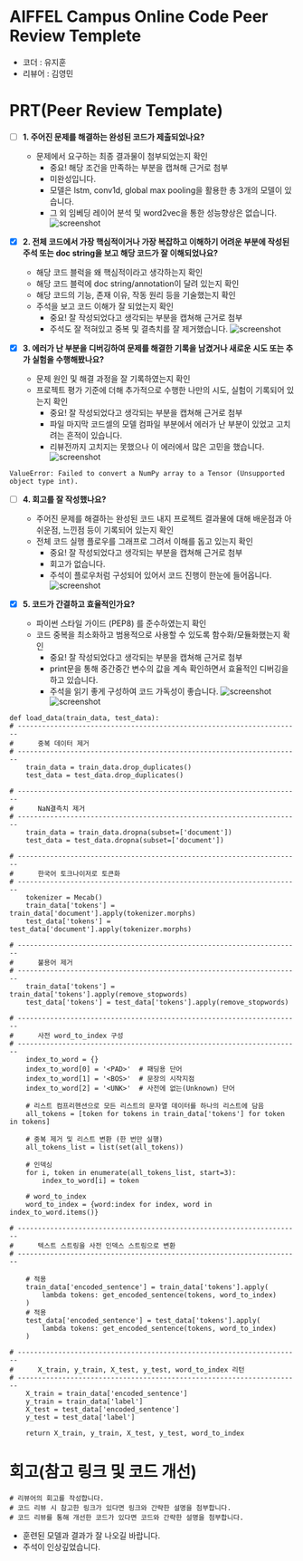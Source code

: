 # AIFFEL Campus Online Code Peer Review Templete
- 코더 : 유지훈
- 리뷰어 : 김영민


# PRT(Peer Review Template)
- [ ]  **1. 주어진 문제를 해결하는 완성된 코드가 제출되었나요?**
    - 문제에서 요구하는 최종 결과물이 첨부되었는지 확인
        - 중요! 해당 조건을 만족하는 부분을 캡쳐해 근거로 첨부
        - 미완성입니다.
        - 모델은 lstm, conv1d, global max pooling을 활용한 총 3개의 모델이 있습니다.
        - 그 외 임베딩 레이어 분석 및 word2vec을 통한 성능향상은 없습니다.
        ![screenshot](./ex0501.png)
    
- [x]  **2. 전체 코드에서 가장 핵심적이거나 가장 복잡하고 이해하기 어려운 부분에 작성된 
주석 또는 doc string을 보고 해당 코드가 잘 이해되었나요?**
    - 해당 코드 블럭을 왜 핵심적이라고 생각하는지 확인
    - 해당 코드 블럭에 doc string/annotation이 달려 있는지 확인
    - 해당 코드의 기능, 존재 이유, 작동 원리 등을 기술했는지 확인
    - 주석을 보고 코드 이해가 잘 되었는지 확인
        - 중요! 잘 작성되었다고 생각되는 부분을 캡쳐해 근거로 첨부
        - 주석도 잘 적혀있고 중복 및 결측치를 잘 제거했습니다.
        ![screenshot](ex0502.png)

        
- [x]  **3. 에러가 난 부분을 디버깅하여 문제를 해결한 기록을 남겼거나
새로운 시도 또는 추가 실험을 수행해봤나요?**
    - 문제 원인 및 해결 과정을 잘 기록하였는지 확인
    - 프로젝트 평가 기준에 더해 추가적으로 수행한 나만의 시도, 
    실험이 기록되어 있는지 확인
        - 중요! 잘 작성되었다고 생각되는 부분을 캡쳐해 근거로 첨부
        - 파일 마지막 코드셀의 모델 컴파일 부분에서 에러가 난 부분이 있었고 고치려는 흔적이 있습니다.
        - 리뷰전까지 고치지는 못했으나 이 에러에서 많은 고민을 했습니다.
        ![screenshot](ex0503.png)
```
ValueError: Failed to convert a NumPy array to a Tensor (Unsupported object type int).
```
        
- [ ]  **4. 회고를 잘 작성했나요?**
    - 주어진 문제를 해결하는 완성된 코드 내지 프로젝트 결과물에 대해
    배운점과 아쉬운점, 느낀점 등이 기록되어 있는지 확인
    - 전체 코드 실행 플로우를 그래프로 그려서 이해를 돕고 있는지 확인
        - 중요! 잘 작성되었다고 생각되는 부분을 캡쳐해 근거로 첨부
        - 회고가 없습니다.
        - 주석이 플로우처럼 구성되어 있어서 코드 진행이 한눈에 들어옵니다.
        ![screenshot](ex0502.png)
        
- [x]  **5. 코드가 간결하고 효율적인가요?**
    - 파이썬 스타일 가이드 (PEP8) 를 준수하였는지 확인
    - 코드 중복을 최소화하고 범용적으로 사용할 수 있도록 함수화/모듈화했는지 확인
        - 중요! 잘 작성되었다고 생각되는 부분을 캡쳐해 근거로 첨부
        - print문을 통해 중간중간 변수의 값을 계속 확인하면서 효율적인 디버깅을 하고 있습니다.
        - 주석을 읽기 좋게 구성하여 코드 가독성이 좋습니다.
        ![screenshot](ex0502.png)
        ![screenshot](ex0504.png)
```
def load_data(train_data, test_data):
# ----------------------------------------------------------------------
#      중복 데이터 제거
# ----------------------------------------------------------------------
    train_data = train_data.drop_duplicates()
    test_data = test_data.drop_duplicates()
    
# ----------------------------------------------------------------------
#      NaN결측치 제거
# ----------------------------------------------------------------------
    train_data = train_data.dropna(subset=['document'])
    test_data = test_data.dropna(subset=['document'])
    
# ----------------------------------------------------------------------
#      한국어 토크나이저로 토큰화
# ----------------------------------------------------------------------
    tokenizer = Mecab()
    train_data['tokens'] = train_data['document'].apply(tokenizer.morphs)
    test_data['tokens'] = test_data['document'].apply(tokenizer.morphs)
    
# ----------------------------------------------------------------------
#      불용어 제거
# ----------------------------------------------------------------------
    train_data['tokens'] = train_data['tokens'].apply(remove_stopwords)
    test_data['tokens'] = test_data['tokens'].apply(remove_stopwords)
    
# ----------------------------------------------------------------------
#      사전 word_to_index 구성
# ----------------------------------------------------------------------
    index_to_word = {}
    index_to_word[0] = '<PAD>'  # 패딩용 단어
    index_to_word[1] = '<BOS>'  # 문장의 시작지점
    index_to_word[2] = '<UNK>'  # 사전에 없는(Unknown) 단어

    # 리스트 컴프리헨션으로 모든 리스트의 문자열 데이터를 하나의 리스트에 담음
    all_tokens = [token for tokens in train_data['tokens'] for token in tokens]

    # 중복 제거 및 리스트 변환 (한 번만 실행)
    all_tokens_list = list(set(all_tokens))

    # 인덱싱
    for i, token in enumerate(all_tokens_list, start=3):
        index_to_word[i] = token

    # word_to_index
    word_to_index = {word:index for index, word in index_to_word.items()}
    
# ----------------------------------------------------------------------
#      텍스트 스트링을 사전 인덱스 스트링으로 변환
# ----------------------------------------------------------------------    
    
    # 적용
    train_data['encoded_sentence'] = train_data['tokens'].apply(
        lambda tokens: get_encoded_sentence(tokens, word_to_index)
    )
    # 적용
    test_data['encoded_sentence'] = test_data['tokens'].apply(
        lambda tokens: get_encoded_sentence(tokens, word_to_index)
    )
    
# ----------------------------------------------------------------------
#      X_train, y_train, X_test, y_test, word_to_index 리턴
# ----------------------------------------------------------------------
    X_train = train_data['encoded_sentence']
    y_train = train_data['label']
    X_test = test_data['encoded_sentence']
    y_test = test_data['label']
    
    return X_train, y_train, X_test, y_test, word_to_index
```


# 회고(참고 링크 및 코드 개선)
```
# 리뷰어의 회고를 작성합니다.
# 코드 리뷰 시 참고한 링크가 있다면 링크와 간략한 설명을 첨부합니다.
# 코드 리뷰를 통해 개선한 코드가 있다면 코드와 간략한 설명을 첨부합니다.
```
- 훈련된 모델과 결과가 잘 나오길 바랍니다.
- 주석이 인상깊었습니다.